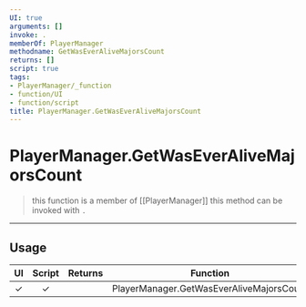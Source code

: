 ```yaml
---
UI: true
arguments: []
invoke: .
memberOf: PlayerManager
methodname: GetWasEverAliveMajorsCount
returns: []
script: true
tags:
- PlayerManager/_function
- function/UI
- function/script
title: PlayerManager.GetWasEverAliveMajorsCount
---
```

# PlayerManager.GetWasEverAliveMajorsCount
> this function is a member of [[PlayerManager]]
> this method can be invoked with `.`
-----
## Usage
|  UI | Script | Returns | Function | Arguments |
|:---:|:------:|-------:|:--------:|:---------|
|✓|✓||PlayerManager.GetWasEverAliveMajorsCount||
